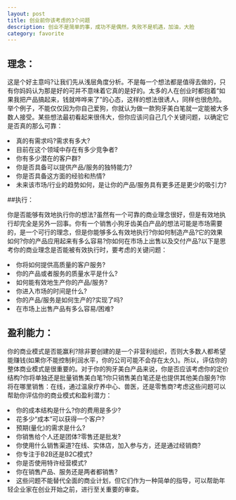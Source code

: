 ```yaml
---
layout: post
title: 创业前你该考虑的3个问题
description: 创业不是简单的事，成功不是偶然，失败不是机遇，加油，大脸
category: favorite
---
```


## 理念：

这是个好主意吗?让我们先从浅层角度分析。不是每一个想法都是值得去做的，只有你妈妈认为那是好的可并不意味着它真的是好的。太多的人在创业时都抱着“如果我把产品搞起来，钱就哗哗来了”的心态，这样的想法很诱人，同样也很危险。举个例子，不能仅仅因为你自己爱狗，你就认为做一款狗牙美白笔就一定能被大多数人接受。某些想法最初看起来很伟大，但你应该问自己几个关键问题，以确定它是否真的那么可靠：

<li>真的有需求吗?需求有多大?</li> 
<li>目前在这个领域中存在有多少竞争者?</li>
<li>你有多少潜在的客户群?</li>
<li>你是否具备可以提供产品/服务的独特能力?</li>
<li>你是否具备这方面的经验和热情?</li>
<li>未来该市场/行业的趋势如何，是让你的产品/服务具有更多还是更少的吸引力?</li>

##执行：

你是否能够有效地执行你的想法?虽然有一个可靠的商业理念很好，但是有效地执行却完全是另外一回事。你有一个销售小狗牙齿美白产品的想法可能是市场需要的，是一个可行的理念，但是你能够多么有效地执行?你如何制造产品?它的效果如何?你的产品应用起来有多么容易?你如何在市场上出售以及交付产品?以下是思考你的商业理念是否能被有效执行时，要考虑的关键问题：

<li>你将如何提供高质量的客户服务?</li>
<li>你的产品或者服务的质量水平是什么?</li>
<li>如何能有效地生产你的产品/服务?</li>
<li>你进入市场的时间是什么?</li>
<li>你的产品/服务是如何生产的?实现了吗?</li>
<li>在市场上出售产品有多么容易/困难?</li>

## 盈利能力：

你的商业模式是否能赢利?除非要创建的是一个非营利组织，否则大多数人都希望能赚钱(如果你不能控制利润水平，你的公司可能不会存在太久)。所以，评估你的整体商业模式是很重要的。对于你的狗牙美白产品来说，你是否应该考虑你的定价结构?你将单独还是批量销售美白笔?你只销售美白笔还是也提供其他美白服务?你将在哪里销售：在线，通过温泉疗养中心、兽医，还是零售商?考虑这些问题可以帮助你评估你的商业模式和盈利潜力：

<li>你的成本结构是什么?你的费用是多少?</li>
<li>花多少“成本”可以获得一个客户?</li>
<li>预期(量化)的需求是什么?</li>
<li>你销售给个人还是团体?零售还是批发?</li>
<li>你使用什么销售渠道?在线、实体店，加入参与方，还是通过经销商?</li>
<li>你专注于B2B还是B2C模式?</li>
<li>你是否使用特许经营模式?</li>
<li>你在销售产品、服务还是两者都销售?</li>
<li>这些问题不能替代全面的商业计划，但它们作为一种简单的指导，可以帮助年轻企业家在创业开始之前，进行至关重要的审查。</li>